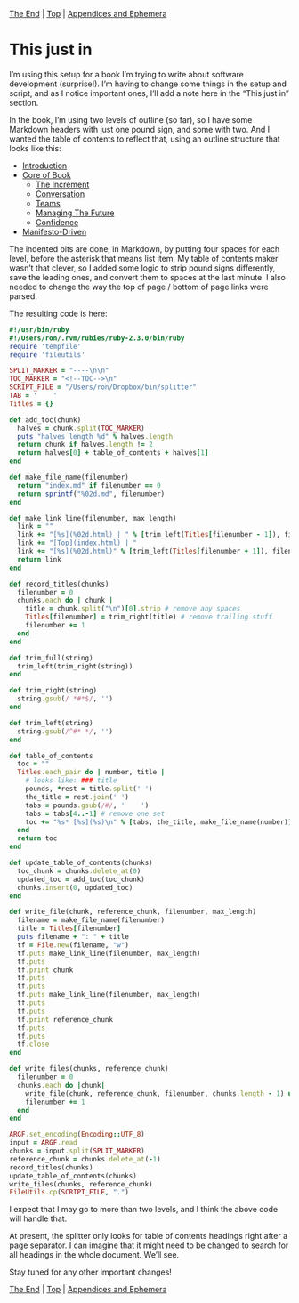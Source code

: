 [The End](23.html) | [Top](index.html) | [Appendices and Ephemera](25.html)

# This just in #  

I’m using this setup for a book I’m trying to write about software development (surprise!). I’m having to change some things in the setup and script, and as I notice important ones, I’ll add a note here in the “This just in” section.

In the book, I’m using two levels of outline (so far), so I have some Markdown headers with just one pound sign, and some with two. And I wanted the table of contents to reflect that, using an outline structure that looks like this:

* [Introduction](index.md)
* [Core of Book](01.md)
    * [The Increment](02.md)
    * [Conversation](03.md)
    * [Teams](04.md)
    * [Managing The Future](05.md)
    * [Confidence](06.md)
* [Manifesto-Driven](07.md)

The indented bits are done, in Markdown, by putting four spaces for each level, before the asterisk that means list item. My table of contents maker wasn’t that clever, so I added some logic to strip pound signs differently, save the leading ones, and convert them to spaces at the last minute. I also needed to change the way the top of page / bottom of page links were parsed.

The resulting code is here:

```ruby
#!/usr/bin/ruby
#!/Users/ron/.rvm/rubies/ruby-2.3.0/bin/ruby
require 'tempfile'
require 'fileutils'

SPLIT_MARKER = "----\n\n"
TOC_MARKER = "<!--TOC-->\n"
SCRIPT_FILE = "/Users/ron/Dropbox/bin/splitter"
TAB = '    '
Titles = {}

def add_toc(chunk)
  halves = chunk.split(TOC_MARKER)
  puts "halves length %d" % halves.length
  return chunk if halves.length != 2
  return halves[0] + table_of_contents + halves[1]
end

def make_file_name(filenumber)
  return "index.md" if filenumber == 0
  return sprintf("%02d.md", filenumber)
end

def make_link_line(filenumber, max_length)
  link = ""
  link += "[%s](%02d.html) | " % [trim_left(Titles[filenumber - 1]), filenumber - 1] unless filenumber == 0
  link += "[Top](index.html) | "
  link += "[%s](%02d.html)" % [trim_left(Titles[filenumber + 1]), filenumber + 1] unless filenumber >= max_length
  return link
end

def record_titles(chunks)
  filenumber = 0
  chunks.each do | chunk |
    title = chunk.split("\n")[0].strip # remove any spaces
    Titles[filenumber] = trim_right(title) # remove trailing stuff
    filenumber += 1
  end
end

def trim_full(string)
  trim_left(trim_right(string))
end

def trim_right(string)
  string.gsub(/ *#*$/, '')
end

def trim_left(string)
  string.gsub(/^#* */, '')
end

def table_of_contents
  toc = ""
  Titles.each_pair do | number, title |
    # looks like: ### title
    pounds, *rest = title.split(' ')
    the_title = rest.join(' ')
    tabs = pounds.gsub(/#/, '    ')
    tabs = tabs[4..-1] # remove one set
    toc += "%s* [%s](%s)\n" % [tabs, the_title, make_file_name(number)] 
  end
  return toc
end

def update_table_of_contents(chunks)
  toc_chunk = chunks.delete_at(0)
  updated_toc = add_toc(toc_chunk)
  chunks.insert(0, updated_toc)
end

def write_file(chunk, reference_chunk, filenumber, max_length)
  filename = make_file_name(filenumber)
  title = Titles[filenumber]
  puts filename + ": " + title
  tf = File.new(filename, "w")
  tf.puts make_link_line(filenumber, max_length)
  tf.puts
  tf.print chunk
  tf.puts
  tf.puts
  tf.puts make_link_line(filenumber, max_length)
  tf.puts
  tf.puts
  tf.print reference_chunk
  tf.puts
  tf.puts
  tf.close
end

def write_files(chunks, reference_chunk)
  filenumber = 0
  chunks.each do |chunk|
    write_file(chunk, reference_chunk, filenumber, chunks.length - 1) unless chunk.length < 1
    filenumber += 1
  end
end

ARGF.set_encoding(Encoding::UTF_8) 
input = ARGF.read
chunks = input.split(SPLIT_MARKER)
reference_chunk = chunks.delete_at(-1)
record_titles(chunks)
update_table_of_contents(chunks)
write_files(chunks, reference_chunk)
FileUtils.cp(SCRIPT_FILE, ".")
```

I expect that I may go to more than two levels, and I think the above code will handle that.

At present, the splitter only looks for table of contents headings right after a page separator. I can imagine that it might need to be changed to search for all headings in the whole document. We’ll see.

Stay tuned for any other important changes!



[The End](23.html) | [Top](index.html) | [Appendices and Ephemera](25.html)




[ScreenShot2018-06-17at54341AM]: ScreenShot2018-06-17at54341AM.png

[ScreenShot2018-06-15at34845AM]: ScreenShot2018-06-15at34845AM.png

[ScreenShot2018-06-15at35655AM]: ScreenShot2018-06-15at35655AM.png

[ScreenShot2018-06-15at35933AM]: ScreenShot2018-06-15at35933AM.png

[ScreenShot2018-06-15at41513AM]: ScreenShot2018-06-15at41513AM.png

[ScreenShot2018-06-15at43151AM]: ScreenShot2018-06-15at43151AM.png

[ScreenShot2018-06-15at43300AM]: ScreenShot2018-06-15at43300AM.png

[ScreenShot2018-06-15at43419AM]: ScreenShot2018-06-15at43419AM.png

[ScreenShot2018-06-15at43550AM]: ScreenShot2018-06-15at43550AM.png

[ScreenShot2018-06-15at45351AM]: ScreenShot2018-06-15at45351AM.png

[ScreenShot2018-06-15at45543AM]: ScreenShot2018-06-15at45543AM.png

[ScreenShot2018-06-15at50722AM]: ScreenShot2018-06-15at50722AM.png

[ScreenShot2018-06-15at51250AM]: ScreenShot2018-06-15at51250AM.png

[ScreenShot2018-06-15at51454AM]: ScreenShot2018-06-15at51454AM.png

[ScreenShot2018-06-15at92421AM]: ScreenShot2018-06-15at92421AM.png

[ScreenShot2018-06-15at95953AM]: ScreenShot2018-06-15at95953AM.png

[ScreenShot2018-06-16at74710AM]: ScreenShot2018-06-16at74710AM.png

[ScreenShot2018-06-17at64119AM]: ScreenShot2018-06-17at64119AM.png

[ScreenShot2018-06-17at70530AM]: ScreenShot2018-06-17at70530AM.png

[ScreenShot2018-06-17at81328PM]: ScreenShot2018-06-17at81328PM.png

[ScreenShot2018-06-18at94526AM]: ScreenShot2018-06-18at94526AM.png

[ScreenShot2018-06-19at80328PM]: ScreenShot2018-06-19at80328PM.png

[ScreenShot2018-06-22at101952AM]: ScreenShot2018-06-22at101952AM.png

[ScreenShot2018-06-22at102316AM]: ScreenShot2018-06-22at102316AM.png

[ScreenShot2018-06-22at103031AM]: ScreenShot2018-06-22at103031AM.png

[ScreenShot2018-06-22at103054AM]: ScreenShot2018-06-22at103054AM.png

[ScreenShot2018-06-22at103500AM]: ScreenShot2018-06-22at103500AM.png

[ScreenShot2018-06-22at104957AM]: ScreenShot2018-06-22at104957AM.png

[ScreenShot2018-06-22at110544AM]: ScreenShot2018-06-22at110544AM.png

[ScreenShot2018-06-23at52634AM]: ScreenShot2018-06-23at52634AM.png

[ScreenShot2018-06-24at92104PM]: ScreenShot2018-06-24at92104PM.png

[ScreenShot2018-06-24at92825PM]: ScreenShot2018-06-24at92825PM.png

[ScreenShot2018-06-24at92908PM]: ScreenShot2018-06-24at92908PM.png

[ScreenShot2018-06-26at102912AM]: ScreenShot2018-06-26at102912AM.png

[ScreenShot2018-06-17at60628AM]: ScreenShot2018-06-17at60628AM.png

